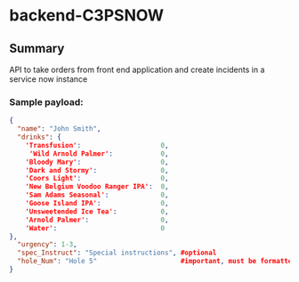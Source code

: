 # backend-C3PSNOW
## Summary
API to take orders from front end application and create incidents in a service now instance

### Sample payload:
```json
{
  "name": "John Smith",
  "drinks": {
    'Transfusion':                    0,
     'Wild Arnold Palmer':            0,
    'Bloody Mary':                    0,
    'Dark and Stormy':                0,
    'Coors Light':                    0,
    'New Belgium Voodoo Ranger IPA':  0,
    'Sam Adams Seasonal':             0,
    'Goose Island IPA':               0,
    'Unsweetended Ice Tea':           0,
    'Arnold Palmer':                  0,
    'Water':                          0
},
  "urgency": 1-3,
  "spec_Instruct": "Special instructions", #optional
  "hole_Num": "Hole 5"                     #important, must be formatted like this: "Hole #"
}
```
